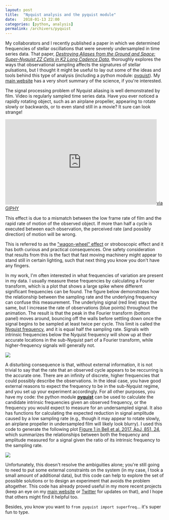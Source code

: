 ```yaml
---
layout: post
title:  "Nyquist analysis and the pyquist module"
date:   2018-01-13 22:00
categories: [python, analysis]
permalink: /archivers/pyquist
---
```


My collaborators and I recently published a paper in which we determined frequencies of stellar oscillations that were severely undersampled in time series data. That paper, [*Destroying Aliases from the Ground and Space: Super-Nyquist ZZ Cetis in K2 Long Cadence Data*](http://adsabs.harvard.edu/abs/2017ApJ...851...24B), thoroughly explores the ways that observational sampling affects the signatures of stellar pulsations, but I thought it might be useful to lay out some of the ideas and tools behind this type of analysis (including a python module: [pyquist](https://github.com/keatonb/pyquist)). My [main website](http://www2.mps.mpg.de/homes/bell/research.html) has a very short summary of the science, if you're interested.

The signal processing problem of Nyquist aliasing is well demonstrated by film.  Video is regularly sampled time series data.  Have you ever noticed a rapidly rotating object, such as an airplane propeller, appearing to rotate slowly or backwards, or to even stand still in a movie?  It sure can look strange!

<iframe src="https://giphy.com/embed/94lybh8udBpSw" width="480" height="270" frameBorder="0" class="giphy-embed" allowFullScreen></iframe><a href="https://giphy.com/gifs/perception-wagon-wheel-effect-daily-explainer-94lybh8udBpSw">via GIPHY</a>

This effect is due to a mismatch between the low frame rate of film and the rapid rate of motion of the observed object. If more than half a cycle is executed between each observation, the perceived rate (and possibly direction) of motion will be wrong.

This is referred to as the ["wagon-wheel" effect](https://en.wikipedia.org/wiki/Wagon-wheel_effect) or stroboscopic effect and it has both curious and practical consequences.  One safety consideration that results from this is the fact that fast moving machinery might appear to stand still in certain lighting, such that next thing you know you don't have any fingers.

In my work, I'm often interested in what frequencies of variation are present in my data.  I usually measure these frequencies by calculating a Fourier transform, which is a plot that shows a large spike where different significant frequencies can be found.  The figure below demonstrates how the relationship between the sampling rate and the underlying frequency can confuse this measurement.  The underlying signal (red line) stays the same, but I increase the rate of observations (blue points) throughout the animation. The result is that the peak in the Fourier transform (bottom panel) moves around, bouncing off the walls before settling down once the signal begins to be sampled at least twice per cycle.  This limit is called the [Nyquist frequency](https://en.wikipedia.org/wiki/Nyquist_frequency), and it is equal half the sampling rate.  Signals with intrinsic frequencies below the Nyquist frequency will show up at their accurate locations in the sub-Nyquist part of a Fourier transform, while higher-frequency signals will generally not.

<img src="http://keatonb.github.io/img/Nyq.gif" />

A disturbing consequence is that, without external information, it is not trivial to say that the rate that an observed cycle appears to be reccurring is the accurate one.  There are an infinity of discrete, higher frequencies that could possibly describe the observations.  In the ideal case, you have good external reasons to expect the frequency to be in the sub-Nyquist regime, and you set up your experiment accordingly.  For all other purposes, you have my code: the python module [**pyquist**](https://github.com/keatonb/pyquist) can be used to calculate the candidate intrinsic frequencies given an observed frequency, or the frequency you would expect to measure for an undersampled signal.  It also has functions for calculating the expected reduction in signal amplitude caused by a low sampling rate (e.g., though it may appear to rotate slowly, an airplane propeller in undersampled film will likely look blurry).  I used this code to generate the following plot [Figure 1 in Bell et al. 2017, ApJ, 851, 24](http://adsabs.harvard.edu/abs/2017ApJ...851...24B), which summarizes the relationships between both the frequency and amplitude measured for a signal given the ratio of its intrinsic frequency to the sampling rate.

<img src="http://keatonb.github.io/img/pyquist_demo.png" />

Unfortunately, this doesn't resolve the ambiguities alone; you're still going to need to put some external constraints on the system (in my case, I took a small amount of additional data), but this code can help to explore the set of possible solutions or to design an experiment that avoids the problem altogether.   This code has already proved useful in my more recent projects (keep an eye on my [main website](http://www2.mps.mpg.de/homes/bell/research.html) or [Twitter](https://twitter.com/astrokeat) for updates on that), and I hope that others might find it helpful too.

Besides, you know you want to `from pyquist import superfreq`... it's super fun to type.
